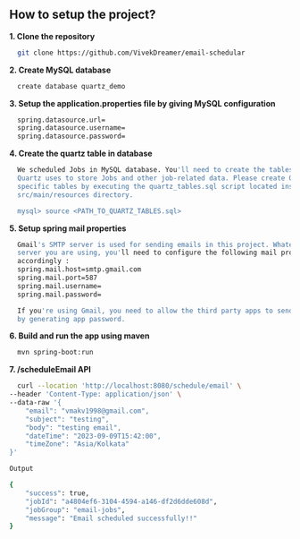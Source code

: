 
## How to setup the project?

**1. Clone the repository** 
```bash
  git clone https://github.com/VivekDreamer/email-schedular
```
**2. Create MySQL database**
```bash
  create database quartz_demo 
```
**3. Setup the application.properties file by giving MySQL configuration**
```bash
  spring.datasource.url=
  spring.datasource.username=
  spring.datasource.password=
```
**4. Create the quartz table in database**
```bash
  We scheduled Jobs in MySQL database. You'll need to create the tables that 
  Quartz uses to store Jobs and other job-related data. Please create Quartz 
  specific tables by executing the quartz_tables.sql script located inside 
  src/main/resources directory.

  mysql> source <PATH_TO_QUARTZ_TABLES.sql>
```
**5. Setup spring mail properties**
```bash
  Gmail's SMTP server is used for sending emails in this project. Whatever SMTP
  server you are using, you'll need to configure the following mail properties
  accordingly :
  spring.mail.host=smtp.gmail.com
  spring.mail.port=587
  spring.mail.username=
  spring.mail.password=

  If you're using Gmail, you need to allow the third party apps to send emails
  by generating app password.
```

**6. Build and run the app using maven**
```bash
  mvn spring-boot:run
```

**7. /scheduleEmail API**
```bash
  curl --location 'http://localhost:8080/schedule/email' \
--header 'Content-Type: application/json' \
--data-raw '{
    "email": "vmakv1998@gmail.com",
    "subject": "testing",
    "body": "testing email",
    "dateTime": "2023-09-09T15:42:00",
    "timeZone": "Asia/Kolkata"
}'

Output

{
    "success": true,
    "jobId": "a4804ef6-3104-4594-a146-df2d6dde608d",
    "jobGroup": "email-jobs",
    "message": "Email scheduled successfully!!"
}
```
